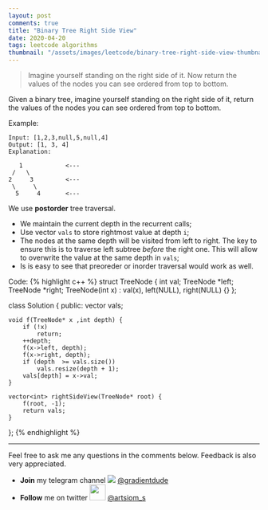 ```yaml
---
layout: post
comments: true
title: "Binary Tree Right Side View"
date: 2020-04-20
tags: leetcode algorithms
thumbnail: "/assets/images/leetcode/binary-tree-right-side-view-thumbnail.png"
---
```


> Imagine yourself standing on the right side of it. Now return the values of the nodes you can see ordered from top to bottom.

<!--more-->
Given a binary tree, imagine yourself standing on the right side of it, return the values of the nodes you can see ordered from top to bottom.

Example:
```
Input: [1,2,3,null,5,null,4]
Output: [1, 3, 4]
Explanation:

   1            <---
 /   \
2     3         <---
 \     \
  5     4       <---
```



We use **postorder** tree traversal. 
* We maintain the current depth in the recurrent calls;
* Use vector `vals` to store rightmost value at depth `i`;
*  The nodes at the same depth will be visited from left to right. The key to ensure this is to traverse left subtree *before* the right one. 
This will allow to overwrite the value at the same depth in `vals`;
* Is is easy to see that preoreder or inorder traversal would work as well. 

Code:
{% highlight c++ %}
struct TreeNode {
    int val;
    TreeNode *left;
    TreeNode *right;
    TreeNode(int x) : val(x), left(NULL), right(NULL) {}
};

class Solution {
public:
    vector<int> vals;
    
    void f(TreeNode* x ,int depth) {
        if (!x)
            return;
        ++depth;
        f(x->left, depth);
        f(x->right, depth);
        if (depth  >= vals.size())
            vals.resize(depth + 1);
        vals[depth] = x->val;
    }
    
    vector<int> rightSideView(TreeNode* root) {
        f(root, -1);
        return vals;
    }
};
{% endhighlight %}


----- 

Feel free to ask me any questions in the comments below. Feedback is also very appreciated.  

- **Join** my telegram channel <img style="display:inline" src="{{ '/assets/images/telegram.png' | relative_url }}"> [@gradientdude](https://t.me/gradientdude)
- **Follow** me on twitter <img style="display:inline; height:32px" src="{{ '/assets/images/twitter.png' | relative_url }}"> [@artsiom_s](https://twitter.com/artsiom_s)

